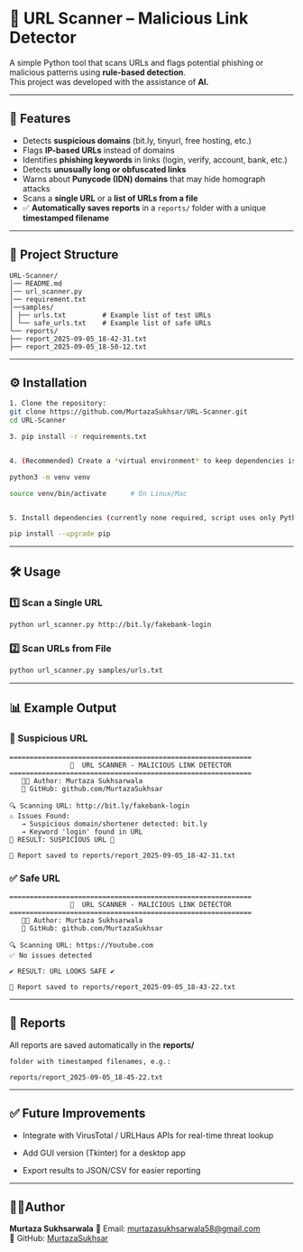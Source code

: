 # 🔎 URL Scanner – Malicious Link Detector

A simple Python tool that scans URLs and flags potential phishing or malicious patterns using **rule-based detection**.  
This project was developed with the assistance of **AI.**

---

## 🚀 Features
- Detects **suspicious domains** (bit.ly, tinyurl, free hosting, etc.)
- Flags **IP-based URLs** instead of domains
- Identifies **phishing keywords** in links (login, verify, account, bank, etc.)
- Detects **unusually long or obfuscated links**
- Warns about **Punycode (IDN) domains** that may hide homograph attacks
- Scans a **single URL** or a **list of URLs from a file**
- ✅ **Automatically saves reports** in a `reports/` folder with a unique **timestamped filename**

---

  ## 📂 Project Structure
  ```
  URL-Scanner/
│── README.md
│── url_scanner.py
│── requirement.txt
│──samples/
│ ├── urls.txt         # Example list of test URLs
│ └── safe_urls.txt    # Example list of safe URLs
└── reports/
├── report_2025-09-05_18-42-31.txt
├── report_2025-09-05_18-50-12.txt

```
---

## ⚙️ Installation
```bash
1. Clone the repository:
git clone https://github.com/MurtazaSukhsar/URL-Scanner.git
cd URL-Scanner

3. pip install -r requirements.txt


4. (Recommended) Create a *virtual environment* to keep dependencies isolated:

python3 -m venv venv

source venv/bin/activate      # On Linux/Mac


5. Install dependencies (currently none required, script uses only Python built-ins):

pip install --upgrade pip

```

---

## 🛠 Usage

### 1️⃣ Scan a Single URL
```bash
python url_scanner.py http://bit.ly/fakebank-login
```

### 2️⃣ Scan URLs from File
```bash
python url_scanner.py samples/urls.txt
```

---
## 📊 Example Output

### 🚨 Suspicious URL
```
============================================================
               🔎  URL SCANNER - MALICIOUS LINK DETECTOR
============================================================
   👨‍💻 Author: Murtaza Sukhsarwala
   🔗 GitHub: github.com/MurtazaSukhsar

🔍 Scanning URL: http://bit.ly/fakebank-login
⚠ Issues Found:
   → Suspicious domain/shortener detected: bit.ly
   → Keyword 'login' found in URL
🚨 RESULT: SUSPICIOUS URL 🚨

📄 Report saved to reports/report_2025-09-05_18-42-31.txt

```
### ✅ Safe URL
```
============================================================
               🔎  URL SCANNER - MALICIOUS LINK DETECTOR
============================================================
   👨‍💻 Author: Murtaza Sukhsarwala
   🔗 GitHub: github.com/MurtazaSukhsar

🔍 Scanning URL: https://Youtube.com
✅ No issues detected

✔ RESULT: URL LOOKS SAFE ✔

📄 Report saved to reports/report_2025-09-05_18-43-22.txt

```
---

## 📂 Reports
All reports are saved automatically in the **reports/**
```
folder with timestamped filenames, e.g.:

reports/report_2025-09-05_18-45-22.txt
```
---

## ✅ Future Improvements
- Integrate with VirusTotal / URLHaus APIs for real-time threat lookup

- Add GUI version (Tkinter) for a desktop app

- Export results to JSON/CSV for easier reporting

---

##  👨‍💻Author
**Murtaza Sukhsarwala**
📧 Email: murtazasukhsarwala58@gmail.com  
🔗 GitHub: [MurtazaSukhsar](https://github.com/MurtazaSukhsar)
